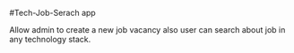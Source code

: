 #Tech-Job-Serach app

Allow admin to create a new job vacancy also user can search about job in any technology stack.
